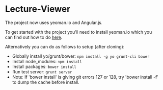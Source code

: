 Lecture-Viewer
==============
The project now uses yeoman.io and Angular.js.

To get started with the project you'll need to install yeoman.io which you can find out how to do [here](http://yeoman.io/gettingstarted.html).

Alternatively you can do as follows to setup (after cloning):
* Globally install yo/grunt/bower: `npm install -g yo grunt-cli bower`
* Install node_modules: `npm install`
* Install packages: `bower install`
* Run test server: `grunt server`
*   Note: If 'bower install' is giving git errors 127 or 128, try 'bower install -f' to dump the cache before install.
